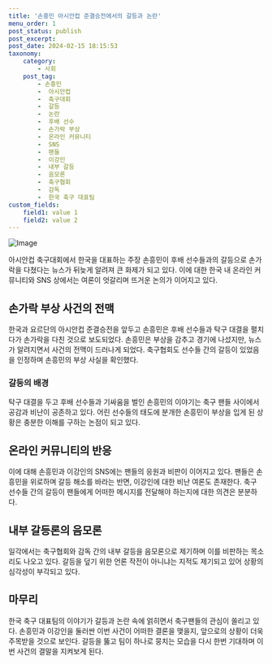 ```yaml
---
title: '손흥민 아시안컵 준결승전에서의 갈등과 논란'
menu_order: 1
post_status: publish
post_excerpt: 
post_date: 2024-02-15 18:15:53
taxonomy:
    category:
        - 사회
    post_tag:
        - 손흥민
        -  아시안컵
        -  축구대회
        -  갈등
        -  논란
        -  후배 선수
        -  손가락 부상
        -  온라인 커뮤니티
        -  SNS
        -  팬들
        -  이강인
        -  내부 갈등
        -  음모론
        -  축구협회
        -  감독
        -  한국 축구 대표팀
custom_fields:
    field1: value 1
    field2: value 2
---
```


![Image](https://imgnews.pstatic.net/image/009/2024/02/14/0005258405_001_20240214154807001.jpg?type=w647)

아시안컵 축구대회에서 한국을 대표하는 주장 손흥민이 후배 선수들과의 갈등으로 손가락을 다쳤다는 뉴스가 뒤늦게 알려져 큰 화제가 되고 있다. 이에 대한 한국 내 온라인 커뮤니티와 SNS 상에서는 여론이 엇갈리며 뜨거운 논의가 이어지고 있다.
## 손가락 부상 사건의 전맥
한국과 요르단의 아시안컵 준결승전을 앞두고 손흥민은 후배 선수들과 탁구 대결을 펼치다가 손가락을 다친 것으로 보도되었다. 손흥민은 부상을 감추고 경기에 나섰지만, 뉴스가 알려지면서 사건의 전맥이 드러나게 되었다. 축구협회도 선수들 간의 갈등이 있었음을 인정하며 손흥민의 부상 사실을 확인했다.
### 갈등의 배경
탁구 대결을 두고 후배 선수들과 기싸움을 벌인 손흥민의 이야기는 축구 팬들 사이에서 공감과 비난이 공존하고 있다. 어린 선수들의 태도에 분개한 손흥민이 부상을 입게 된 상황은 충분한 이해를 구하는 논점이 되고 있다.
## 온라인 커뮤니티의 반응
이에 대해 손흥민과 이강인의 SNS에는 팬들의 응원과 비판이 이어지고 있다. 팬들은 손흥민을 위로하며 갈등 해소를 바라는 반면, 이강인에 대한 비난 여론도 존재한다. 축구 선수들 간의 갈등이 팬들에게 어떠한 메시지를 전달해야 하는지에 대한 의견은 분분하다.
## 내부 갈등론의 음모론
일각에서는 축구협회와 감독 간의 내부 갈등을 음모론으로 제기하며 이를 비판하는 목소리도 나오고 있다. 갈등을 덮기 위한 언론 작전이 아니냐는 지적도 제기되고 있어 상황의 심각성이 부각되고 있다.
## 마무리
한국 축구 대표팀의 이야기가 갈등과 논란 속에 얽히면서 축구팬들의 관심이 쏠리고 있다. 손흥민과 이강인을 둘러싼 이번 사건이 어떠한 결론을 맺을지, 앞으로의 상황이 더욱 주목받을 것으로 보인다. 갈등을 뚫고 팀이 하나로 뭉치는 모습을 다시 한번 기대하며 이번 사건의 결말을 지켜보게 된다.
